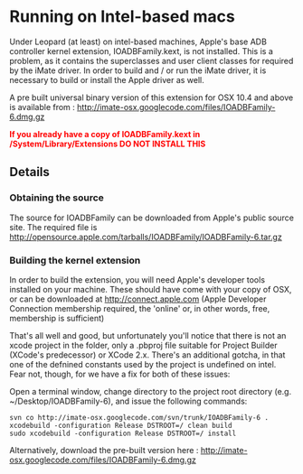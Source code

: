 # Running on Intel-based macs #

Under Leopard (at least) on intel-based machines, Apple's base ADB controller kernel extension, IOADBFamily.kext, is not installed.  This is a problem, as it contains the superclasses and user client classes for required by the iMate driver.  In order to build and / or run the iMate driver, it is necessary to build or install the Apple driver as well.

A pre built universal binary version of this extension for OSX 10.4 and above is available from : http://imate-osx.googlecode.com/files/IOADBFamily-6.dmg.gz

<font color='red'><b>If you already have a copy of IOADBFamily.kext in /System/Library/Extensions DO NOT INSTALL THIS</b></font>

## Details ##

### Obtaining the source ###

The source for IOADBFamily can be downloaded from Apple's public source site.  The required file is http://opensource.apple.com/tarballs/IOADBFamily/IOADBFamily-6.tar.gz

### Building the kernel extension ###

In order to build the extension, you will need Apple's developer tools installed on your machine.  These should have come with your copy of OSX, or can be downloaded at http://connect.apple.com (Apple Developer Connection membership required, the 'online' or, in other words, free, membership is sufficient)

That's all well and good, but unfortunately you'll notice that there is not an xcode project in the folder, only a .pbproj file suitable for Project Builder (XCode's predecessor) or XCode 2.x.  There's an additional gotcha, in that one of the defnined constants used by the project is undefined on intel.  Fear not, though, for we have a fix for both of these issues:

Open a terminal window, change directory to the project root directory (e.g. ~/Desktop/IOADBFamily-6), and issue the following commands:

```
svn co http://imate-osx.googlecode.com/svn/trunk/IOADBFamily-6 .
xcodebuild -configuration Release DSTROOT=/ clean build 
sudo xcodebuild -configuration Release DSTROOT=/ install
```

Alternatively, download the pre-built version here : http://imate-osx.googlecode.com/files/IOADBFamily-6.dmg.gz
